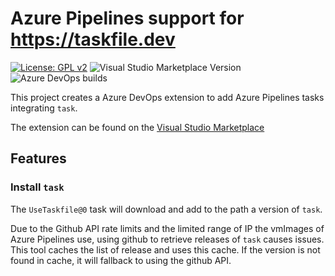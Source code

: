 # Azure Pipelines support for https://taskfile.dev

[![License: GPL v2](https://img.shields.io/badge/License-GPL%20v2-blue.svg)](https://www.gnu.org/licenses/old-licenses/gpl-2.0.en.html)
![Visual Studio Marketplace Version](https://img.shields.io/visual-studio-marketplace/v/paulvarache.taskfile-pipeline-task)
![Azure DevOps builds](https://img.shields.io/azure-devops/build/paulvarache/taskfile/3)

This project creates a Azure DevOps extension to add Azure Pipelines tasks integrating `task`.

The extension can be found on the [Visual Studio Marketplace](https://marketplace.visualstudio.com/items?itemName=paulvarache.taskfile-pipeline-task)

## Features

### Install `task`

The `UseTaskfile@0` task will download and add to the path a version of `task`.

Due to the Github API rate limits and the limited range of IP the vmImages of Azure Pipelines use, using github to retrieve releases of `task` causes issues. This tool caches the list of release and uses this cache. If the version is not found in cache, it will fallback to using the github API.
